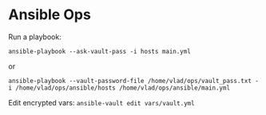 Ansible Ops
===========

Run a playbook:

`ansible-playbook --ask-vault-pass -i hosts main.yml`

or

`ansible-playbook --vault-password-file /home/vlad/ops/vault_pass.txt -i /home/vlad/ops/ansible/hosts /home/vlad/ops/ansible/main.yml`


Edit encrypted vars: `ansible-vault edit vars/vault.yml`
